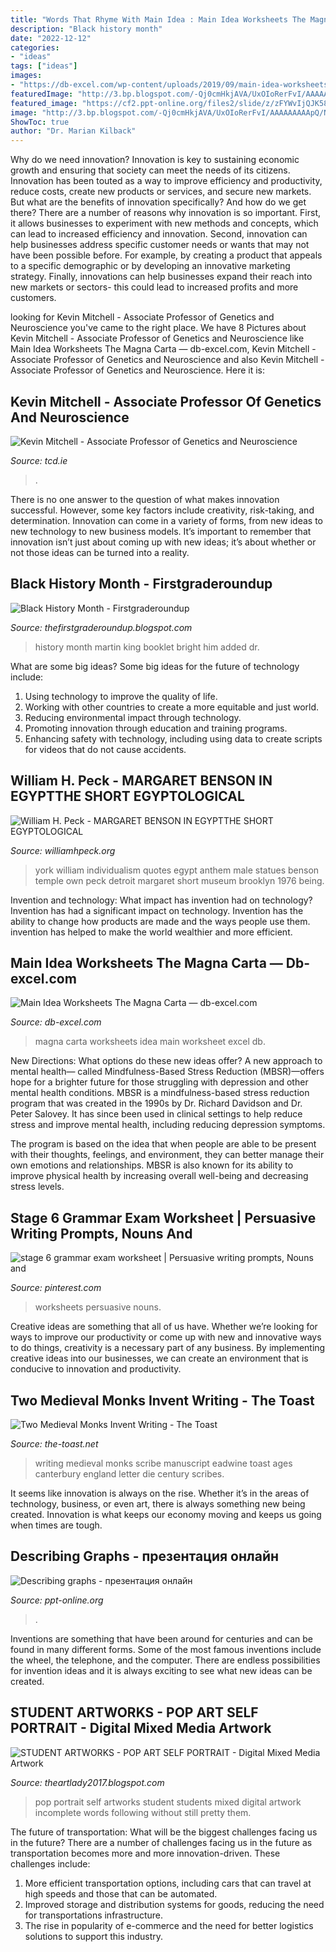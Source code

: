 ```yaml
---
title: "Words That Rhyme With Main Idea : Main Idea Worksheets The Magna Carta — Db-excel.com"
description: "Black history month"
date: "2022-12-12"
categories:
- "ideas"
tags: ["ideas"]
images:
- "https://db-excel.com/wp-content/uploads/2019/09/main-idea-worksheets-the-magna-carta.png"
featuredImage: "http://3.bp.blogspot.com/-Qj0cmHkjAVA/UxOIoRerFvI/AAAAAAAAApQ/NKeaFe3MQYM/s1600/Bright+Idea+GWC.jpg"
featured_image: "https://cf2.ppt-online.org/files2/slide/z/zFYWvIjQJK58Ply1UVqk9rgO3CEaw2odGs06N7n4e/slide-7.jpg"
image: "http://3.bp.blogspot.com/-Qj0cmHkjAVA/UxOIoRerFvI/AAAAAAAAApQ/NKeaFe3MQYM/s1600/Bright+Idea+GWC.jpg"
ShowToc: true
author: "Dr. Marian Kilback"
---
```



Why do we need innovation?
Innovation is key to sustaining economic growth and ensuring that society can meet the needs of its citizens. Innovation has been touted as a way to improve efficiency and productivity, reduce costs, create new products or services, and secure new markets. But what are the benefits of innovation specifically? And how do we get there?
There are a number of reasons why innovation is so important. First, it allows businesses to experiment with new methods and concepts, which can lead to increased efficiency and innovation. Second, innovation can help businesses address specific customer needs or wants that may not have been possible before. For example, by creating a product that appeals to a specific demographic or by developing an innovative marketing strategy. Finally, innovations can help businesses expand their reach into new markets or sectors- this could lead to increased profits and more customers.

	

		
looking for Kevin Mitchell - Associate Professor of Genetics and Neuroscience you've came to the right place. We have 8 Pictures about Kevin Mitchell - Associate Professor of Genetics and Neuroscience like Main Idea Worksheets The Magna Carta — db-excel.com, Kevin Mitchell - Associate Professor of Genetics and Neuroscience and also Kevin Mitchell - Associate Professor of Genetics and Neuroscience. Here it is:
		
    
## Kevin Mitchell - Associate Professor Of Genetics And Neuroscience

<img loading=lazy src="http://www.tcd.ie/research/assets/images/INNATE-cover-high-res.jpg" onerror="this.onerror=null;this.src='https://tse2.mm.bing.net/th?id=OIP.SAqMHiY2zegAOEiOzvdNZwHaLB&amp;pid=15.1';" alt="Kevin Mitchell - Associate Professor of Genetics and Neuroscience">

_Source: tcd.ie_

>. 

	

There is no one answer to the question of what makes innovation successful. However, some key factors include creativity, risk-taking, and determination. Innovation can come in a variety of forms, from new ideas to new technology to new business models. It’s important to remember that innovation isn’t just about coming up with new ideas; it’s about whether or not those ideas can be turned into a reality.

    
## Black History Month - Firstgraderoundup

<img loading=lazy src="http://3.bp.blogspot.com/-Qj0cmHkjAVA/UxOIoRerFvI/AAAAAAAAApQ/NKeaFe3MQYM/s1600/Bright+Idea+GWC.jpg" onerror="this.onerror=null;this.src='https://tse3.mm.bing.net/th?id=OIP.xsbK0ujkd_eJxha3ouc68gHaKi&amp;pid=15.1';" alt="Black History Month - Firstgraderoundup">

_Source: thefirstgraderoundup.blogspot.com_

>history month martin king booklet bright him added dr. 

	

What are some big ideas?
Some big ideas for the future of technology include: 
1. Using technology to improve the quality of life. 
2. Working with other countries to create a more equitable and just world. 
3. Reducing environmental impact through technology. 
4. Promoting innovation through education and training programs. 
5. Enhancing safety with technology, including using data to create scripts for videos that do not cause accidents.

    
## William H. Peck - MARGARET BENSON IN EGYPTTHE SHORT EGYPTOLOGICAL

<img loading=lazy src="http://williamhpeck.org/yahoo_site_admin/assets/images/mentuemhet2.302113547_std.jpg" onerror="this.onerror=null;this.src='https://tse2.mm.bing.net/th?id=OIP.PiaC6mD6r9b9q9uzQhbQCQAAAA&amp;pid=15.1';" alt="William H. Peck - MARGARET BENSON IN EGYPTTHE SHORT EGYPTOLOGICAL">

_Source: williamhpeck.org_

>york william individualism quotes egypt anthem male statues benson temple own peck detroit margaret short museum brooklyn 1976 being. 

	

Invention and technology: What impact has invention had on technology?
Invention has had a significant impact on technology. Invention has the ability to change how products are made and the ways people use them. invention has helped to make the world wealthier and more efficient.

    
## Main Idea Worksheets The Magna Carta — Db-excel.com

<img loading=lazy src="https://db-excel.com/wp-content/uploads/2019/09/main-idea-worksheets-the-magna-carta.png" onerror="this.onerror=null;this.src='https://tse1.mm.bing.net/th?id=OIP.xxjBrjQyjn04CJgo2o8cpwHaJl&amp;pid=15.1';" alt="Main Idea Worksheets The Magna Carta — db-excel.com">

_Source: db-excel.com_

>magna carta worksheets idea main worksheet excel db. 

	

New Directions: What options do these new ideas offer?
A new approach to mental health— called Mindfulness-Based Stress Reduction (MBSR)—offers hope for a brighter future for those struggling with depression and other mental health conditions.
MBSR is a mindfulness-based stress reduction program that was created in the 1990s by Dr. Richard Davidson and Dr. Peter Salovey. It has since been used in clinical settings to help reduce stress and improve mental health, including reducing depression symptoms.

The program is based on the idea that when people are able to be present with their thoughts, feelings, and environment, they can better manage their own emotions and relationships. MBSR is also known for its ability to improve physical health by increasing overall well-being and decreasing stress levels.

    
## Stage 6 Grammar Exam Worksheet | Persuasive Writing Prompts, Nouns And

<img loading=lazy src="https://i.pinimg.com/736x/e1/11/fe/e111fe71b7f5a42bb0f84399a1b85851.jpg" onerror="this.onerror=null;this.src='https://tse4.mm.bing.net/th?id=OIP.vJ3gr_W4rU2WD3SHuXJ4uwHaKe&amp;pid=15.1';" alt="stage 6 grammar exam worksheet | Persuasive writing prompts, Nouns and">

_Source: pinterest.com_

>worksheets persuasive nouns. 

	

Creative ideas are something that all of us have. Whether we’re looking for ways to improve our productivity or come up with new and innovative ways to do things, creativity is a necessary part of any business. By implementing creative ideas into our businesses, we can create an environment that is conducive to innovation and productivity.

    
## Two Medieval Monks Invent Writing - The Toast

<img loading=lazy src="http://the-toast.net/wp-content/uploads/2015/07/writing3.jpg" onerror="this.onerror=null;this.src='https://tse4.mm.bing.net/th?id=OIP.4Cfrt00rbrNAAPrQ__rbKAHaKX&amp;pid=15.1';" alt="Two Medieval Monks Invent Writing - The Toast">

_Source: the-toast.net_

>writing medieval monks scribe manuscript eadwine toast ages canterbury england letter die century scribes. 

	

It seems like innovation is always on the rise. Whether it’s in the areas of technology, business, or even art, there is always something new being created. Innovation is what keeps our economy moving and keeps us going when times are tough.

    
## Describing Graphs - презентация онлайн

<img loading=lazy src="https://cf2.ppt-online.org/files2/slide/z/zFYWvIjQJK58Ply1UVqk9rgO3CEaw2odGs06N7n4e/slide-7.jpg" onerror="this.onerror=null;this.src='https://tse3.mm.bing.net/th?id=OIP.A9JUkHfNVESX0B_DjUa-MgHaFj&amp;pid=15.1';" alt="Describing graphs - презентация онлайн">

_Source: ppt-online.org_

>. 

	

Inventions are something that have been around for centuries and can be found in many different forms. Some of the most famous inventions include the wheel, the telephone, and the computer. There are endless possibilities for invention ideas and it is always exciting to see what new ideas can be created.

    
## STUDENT ARTWORKS - POP ART SELF PORTRAIT - Digital Mixed Media Artwork

<img loading=lazy src="https://2.bp.blogspot.com/-QfhWHlEDDuQ/W-pXbJ0wO8I/AAAAAAAAC3A/Upw6hXBohAMxaEmZd3Qu4A0n-g-OqXpyQCLcBGAs/s1600/IMG_5744.JPG" onerror="this.onerror=null;this.src='https://tse3.mm.bing.net/th?id=OIP.MB4Wwq35cwo5egZG5bvibwHaJ6&amp;pid=15.1';" alt="STUDENT ARTWORKS - POP ART SELF PORTRAIT - Digital Mixed Media Artwork">

_Source: theartlady2017.blogspot.com_

>pop portrait self artworks student students mixed digital artwork incomplete words following without still pretty them. 

	

The future of transportation: What will be the biggest challenges facing us in the future?
There are a number of challenges facing us in the future as transportation becomes more and more innovation-driven. These challenges include: 
1) More efficient transportation options, including cars that can travel at high speeds and those that can be automated.
2) Improved storage and distribution systems for goods, reducing the need for transportations infrastructure. 
3) The rise in popularity of e-commerce and the need for better logistics solutions to support this industry.

